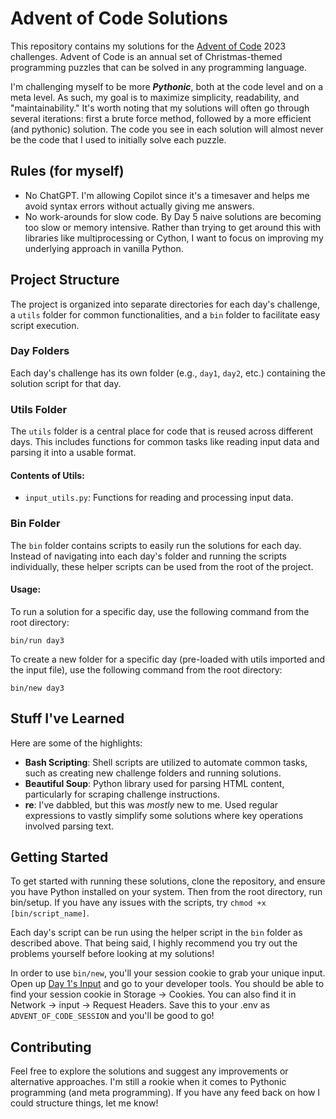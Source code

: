 # Advent of Code Solutions

This repository contains my solutions for the [Advent of Code](https://adventofcode.com/) 2023 challenges. Advent of Code is an annual set of Christmas-themed programming puzzles that can be solved in any programming language.

I'm challenging myself to be more ***Pythonic***, both at the code level and on a meta level. As such, my goal is to maximize simplicity, readability, and "maintainability." It's worth noting that my solutions will often go through several iterations: first a brute force method, followed by a more efficient (and pythonic) solution. The code you see in each solution will almost never be the code that I used to initially solve each puzzle. 

## Rules (for myself)
- No ChatGPT. I'm allowing Copilot since it's a timesaver and helps me avoid syntax errors without actually giving me answers.
- No work-arounds for slow code. By Day 5 naive solutions are becoming too slow or memory intensive. Rather than trying to get around this with libraries like multiprocessing or Cython, I want to focus on improving my underlying approach in vanilla Python. 

## Project Structure

The project is organized into separate directories for each day's challenge, a `utils` folder for common functionalities, and a `bin` folder to facilitate easy script execution.

### Day Folders

Each day's challenge has its own folder (e.g., `day1`, `day2`, etc.) containing the solution script for that day.

### Utils Folder

The `utils` folder is a central place for code that is reused across different days. This includes functions for common tasks like reading input data and parsing it into a usable format.

#### Contents of Utils:

- `input_utils.py`: Functions for reading and processing input data.

### Bin Folder

The `bin` folder contains scripts to easily run the solutions for each day. Instead of navigating into each day's folder and running the scripts individually, these helper scripts can be used from the root of the project.

#### Usage:

To run a solution for a specific day, use the following command from the root directory:

```
bin/run day3
```

To create a new folder for a specific day (pre-loaded with utils imported and the input file), use the following command from the root directory:
```
bin/new day3
```

## Stuff I've Learned

Here are some of the highlights:

- **Bash Scripting**: Shell scripts are utilized to automate common tasks, such as creating new challenge folders and running solutions.
- **Beautiful Soup**: Python library used for parsing HTML content, particularly for scraping challenge instructions.
- **re**: I've dabbled, but this was *mostly* new to me. Used regular expressions to vastly simplify some solutions where key operations involved parsing text. 


## Getting Started

To get started with running these solutions, clone the repository, and ensure you have Python installed on your system. Then from the root directory, run bin/setup. If you have any issues with the scripts, try `chmod +x [bin/script_name]`.

Each day's script can be run using the helper script in the `bin` folder as described above. That being said, I highly recommend you try out the problems yourself before looking at my solutions! 

In order to use `bin/new`, you'll your session cookie to grab your unique input. Open up [Day 1's Input](https://adventofcode.com/2023/day/1/input) and go to your developer tools. You should be able to find your session cookie in Storage -> Cookies. You can also find it in Network -> input -> Request Headers. Save this to your .env as `ADVENT_OF_CODE_SESSION` and you'll be good to go!

## Contributing

Feel free to explore the solutions and suggest any improvements or alternative approaches. I'm still a rookie when it comes to Pythonic programming (and meta programming). If you have any feed back on how I could structure things, let me know!
